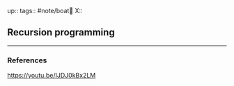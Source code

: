 up::
tags:: #note/boat🚤 
X:: 

## Recursion programming



---

### References
https://youtu.be/IJDJ0kBx2LM